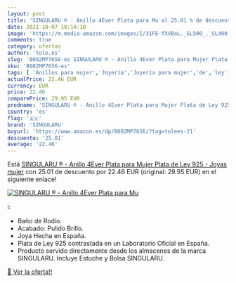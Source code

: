 ```yaml
---
layout: post
title: 'SINGULARU ® - Anillo 4Ever Plata para Mu al 25.01 % de descuento'
date: 2021-10-07 18:14:10
image: 'https://m.media-amazon.com/images/I/31FE-fXVBaL._SL500_._SL400_.jpg'
comments: true
category: ofertas
author: 'tole.es'
slug: 'B082MP7656-es SINGULARU ® - Anillo 4Ever Plata para Mujer Plata de Ley...'
sku: 'B082MP7656-es'
tags: [ 'Anillos para mujer','Joyería','Joyería para mujer','de','ley','plata','singularu', ]
actualPrice: 22.46 EUR
currency: EUR
price: 22.46
comparePrice: 29.95 EUR
prodname: 'SINGULARU ® - Anillo 4Ever Plata para Mujer Plata de Ley 925 - Joyas mujer'
country: 'es'
flag: '🇪🇸'
brand: 'SINGULARU'
buyurl: 'https://www.amazon.es/dp/B082MP7656/?tag=tolees-21'
descuento: '25.01'
average: '22.46'
---
```


Está [SINGULARU ® - Anillo 4Ever Plata para Mujer Plata de Ley 925 - Joyas mujer](https://www.amazon.es/dp/B082MP7656/?tag=tolees-21) con 25.01 de descuento por 22.46 EUR (original: 29.95 EUR) en el siguiente enlace!

[![SINGULARU ® - Anillo 4Ever Plata para Mu](https://m.media-amazon.com/images/I/31FE-fXVBaL._SL500_._SL400_.jpg)](https://www.amazon.es/dp/B082MP7656/?tag=tolees-21)

ℹ️:

- Baño de Rodio.
- Acabado: Pulido Brillo.
- Joya Hecha en España.
- Plata de Ley 925 contrastada en un Laboratorio Oficial en España.
- Producto servido directamente desde los almacenes de la marca SINGULARU. Incluye Estuche y Bolsa SINGULARU.

[🛒 Ver la oferta!!](https://www.amazon.es/dp/B082MP7656/?tag=tolees-21)
